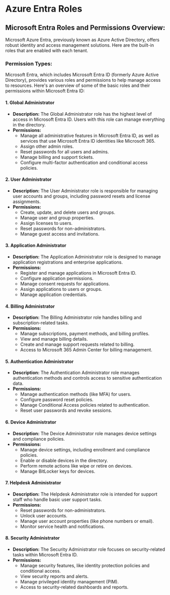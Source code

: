 # Azure Entra Roles

## **Microsoft Entra Roles and Permissions Overview:**

Microsoft Azure Entra, previously known as Azure Active Directory, offers robust identity and access management solutions. Here are the built-in roles that are enabled with each tenant.&#x20;

### Permission Types:

Microsoft Entra, which includes Microsoft Entra ID (formerly Azure Active Directory), provides various roles and permissions to help manage access to resources. Here's an overview of some of the basic roles and their permissions within Microsoft Entra ID:

#### 1. **Global Administrator**

* **Description:** The Global Administrator role has the highest level of access in Microsoft Entra ID. Users with this role can manage everything in the directory.
* **Permissions:**
  * Manage all administrative features in Microsoft Entra ID, as well as services that use Microsoft Entra ID identities like Microsoft 365.
  * Assign other admin roles.
  * Reset passwords for all users and admins.
  * Manage billing and support tickets.
  * Configure multi-factor authentication and conditional access policies.

#### 2. **User Administrator**

* **Description:** The User Administrator role is responsible for managing user accounts and groups, including password resets and license assignments.
* **Permissions:**
  * Create, update, and delete users and groups.
  * Manage user and group properties.
  * Assign licenses to users.
  * Reset passwords for non-administrators.
  * Manage guest access and invitations.

#### 3. **Application Administrator**

* **Description:** The Application Administrator role is designed to manage application registrations and enterprise applications.
* **Permissions:**
  * Register and manage applications in Microsoft Entra ID.
  * Configure application permissions.
  * Manage consent requests for applications.
  * Assign applications to users or groups.
  * Manage application credentials.

#### 4. **Billing Administrator**

* **Description:** The Billing Administrator role handles billing and subscription-related tasks.
* **Permissions:**
  * Manage subscriptions, payment methods, and billing profiles.
  * View and manage billing details.
  * Create and manage support requests related to billing.
  * Access to Microsoft 365 Admin Center for billing management.

#### 5. **Authentication Administrator**

* **Description:** The Authentication Administrator role manages authentication methods and controls access to sensitive authentication data.
* **Permissions:**
  * Manage authentication methods (like MFA) for users.
  * Configure password reset policies.
  * Manage Conditional Access policies related to authentication.
  * Reset user passwords and revoke sessions.

#### 6. **Device Administrator**

* **Description:** The Device Administrator role manages device settings and compliance policies.
* **Permissions:**
  * Manage device settings, including enrollment and compliance policies.
  * Enable or disable devices in the directory.
  * Perform remote actions like wipe or retire on devices.
  * Manage BitLocker keys for devices.

#### 7. **Helpdesk Administrator**

* **Description:** The Helpdesk Administrator role is intended for support staff who handle basic user support tasks.
* **Permissions:**
  * Reset passwords for non-administrators.
  * Unlock user accounts.
  * Manage user account properties (like phone numbers or email).
  * Monitor service health and notifications.

#### 8. **Security Administrator**

* **Description:** The Security Administrator role focuses on security-related tasks within Microsoft Entra ID.
* **Permissions:**
  * Manage security features, like identity protection policies and conditional access.
  * View security reports and alerts.
  * Manage privileged identity management (PIM).
  * Access to security-related dashboards and reports.
